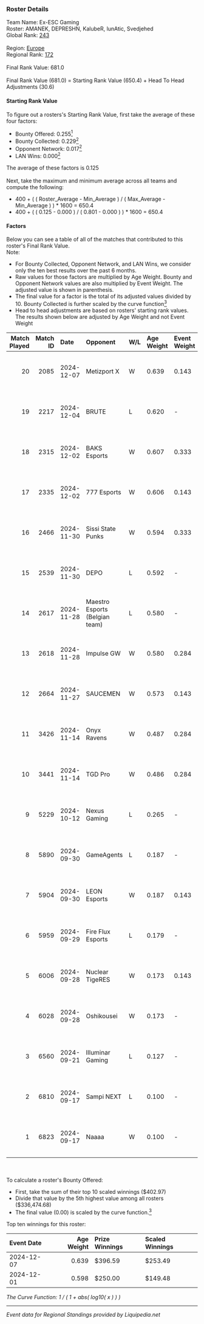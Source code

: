 ### Roster Details<br />
Team Name: Ex-ESC Gaming<br />
Roster: AMANEK, DEPRESHN, KalubeR, lunAtic, Svedjehed<br />
Global Rank: [243](../standings_global.md)<br />
<br />
Region: [Europe]( ../standings_europe.md)<br />
Regional Rank: [172]( ../standings_europe.md)<br />
<br />
Final Rank Value:  681.0<br />
<br />
Final Rank Value (681.0) = Starting Rank Value (650.4) + Head To Head Adjustments (30.6)<br />

#### Starting Rank Value<br />
To figure out a rosters's Starting Rank Value, first take the average of these four factors:<br />
- Bounty Offered: 0.255[<sup>1</sup>](#table2)
- Bounty Collected: 0.229[<sup>2</sup>](#table1)
- Opponent Network: 0.017[<sup>2</sup>](#table1)
- LAN Wins: 0.000[<sup>2</sup>](#table1)

The average of these factors is 0.125<br />
<br />
Next, take the maximum and minimum average across all teams and compute the following:<br />
- 400 + ( ( Roster_Average - Min_Average ) / ( Max_Average - Min_Average ) ) * 1600 = 650.4
- 400 + ( ( 0.125 - 0.000 ) / ( 0.801 - 0.000 ) ) * 1600 = 650.4


#### Factors<br />
Below you can see a table of all of the matches that contributed to this roster's Final Rank Value.<br />
Note:<br />

- For Bounty Collected, Opponent Network, and LAN Wins, we consider only the ten best results over the past 6 months.
- Raw values for those factors are multiplied by Age Weight. Bounty and Opponent Network values are also multiplied by Event Weight. The adjusted value is shown in parenthesis.
- The final value for a factor is the total of its adjusted values divided by 10. Bounty Collected is further scaled by the curve function[<sup>3</sup>](#curveFunction)
- Head to head adjustments are based on rosters' starting rank values. The results shown below are adjusted by Age Weight and not Event Weight
<span id="table1"></span><br />


| Match Played | Match ID | Date       | Opponent                       | W/L | Age Weight | Event Weight | Bounty Collected | Opponent Network | LAN Wins  | H2H Adj. | Roster                                        |
| -: | -: | :- | :- | :- | :- | :- | :- | :- | :- | -: | :- |
|           20 |     2085 | 2024-12-07 | Metizport X                    | W   | 0.639      | 0.143        | 0.001 (0.000)    | 0.221 (0.020)    | 0 (0.000) |     9.55 | AMANEK, DEPRESHN, KalubeR, lunAtic, Svedjehed |
|           19 |     2217 | 2024-12-04 | BRUTE                          | L   | 0.620      | -            | -                | -                | -         |    -8.90 | AMANEK, DEPRESHN, KalubeR, lunAtic, Svedjehed |
|           18 |     2315 | 2024-12-02 | BAKS Esports                   | W   | 0.607      | 0.333        | 0.000 (0.000)    | 0.153 (0.031)    | 0 (0.000) |     5.71 | AMANEK, DEPRESHN, KalubeR, lunAtic, Svedjehed |
|           17 |     2335 | 2024-12-02 | 777 Esports                    | W   | 0.606      | 0.143        | 0.002 (0.000)    | 0.239 (0.021)    | 0 (0.000) |     9.09 | AMANEK, DEPRESHN, KalubeR, lunAtic, Svedjehed |
|           16 |     2466 | 2024-11-30 | Sissi State Punks              | W   | 0.594      | 0.333        | 0.000 (0.000)    | 0.068 (0.013)    | 0 (0.000) |     7.49 | AMANEK, DEPRESHN, KalubeR, lunAtic, Svedjehed |
|           15 |     2539 | 2024-11-30 | DEPO                           | L   | 0.592      | -            | -                | -                | -         |    -6.33 | AMANEK, DEPRESHN, KalubeR, lunAtic, Svedjehed |
|           14 |     2617 | 2024-11-28 | Maestro Esports (Belgian team) | L   | 0.580      | -            | -                | -                | -         |   -12.99 | AMANEK, DEPRESHN, KalubeR, lunAtic, Svedjehed |
|           13 |     2618 | 2024-11-28 | Impulse GW                     | W   | 0.580      | 0.284        | 0.006 (0.001)    | 0.172 (0.028)    | 0 (0.000) |    11.07 | AMANEK, DEPRESHN, KalubeR, lunAtic, Svedjehed |
|           12 |     2664 | 2024-11-27 | SAUCEMEN                       | W   | 0.573      | 0.143        | 0.000 (0.000)    | 0.087 (0.007)    | 0 (0.000) |     3.35 | AMANEK, DEPRESHN, KalubeR, lunAtic, Svedjehed |
|           11 |     3426 | 2024-11-14 | Onyx Ravens                    | W   | 0.487      | 0.284        | 0.018 (0.003)    | 0.158 (0.022)    | 0 (0.000) |     8.19 | AMANEK, DEPRESHN, KalubeR, lunAtic, Svedjehed |
|           10 |     3441 | 2024-11-14 | TGD Pro                        | W   | 0.486      | 0.284        | 0.000 (0.000)    | 0.047 (0.006)    | 0 (0.000) |     3.12 | AMANEK, DEPRESHN, KalubeR, lunAtic, Svedjehed |
|            9 |     5229 | 2024-10-12 | Nexus Gaming                   | L   | 0.265      | -            | -                | -                | -         |    -0.47 | AMANEK, DEPRESHN, KalubeR, lunAtic, Svedjehed |
|            8 |     5890 | 2024-09-30 | GameAgents                     | L   | 0.187      | -            | -                | -                | -         |    -3.35 | AMANEK, DEPRESHN, KalubeR, lunAtic, Svedjehed |
|            7 |     5904 | 2024-09-30 | LEON Esports                   | W   | 0.187      | 0.143        | 0.010 (0.000)    | 0.275 (0.007)    | 0 (0.000) |     3.89 | AMANEK, DEPRESHN, KalubeR, lunAtic, Svedjehed |
|            6 |     5959 | 2024-09-29 | Fire Flux Esports              | L   | 0.179      | -            | -                | -                | -         |    -1.33 | AMANEK, DEPRESHN, KalubeR, lunAtic, Svedjehed |
|            5 |     6006 | 2024-09-28 | Nuclear TigeRES                | W   | 0.173      | 0.143        | 0.004 (0.000)    | 0.586 (0.015)    | 0 (0.000) |     3.99 | AMANEK, DEPRESHN, KalubeR, lunAtic, Svedjehed |
|            4 |     6028 | 2024-09-28 | Oshikousei                     | W   | 0.173      | -            | -                | -                | -         |     1.08 | AMANEK, DEPRESHN, KalubeR, lunAtic, Svedjehed |
|            3 |     6560 | 2024-09-21 | Illuminar Gaming               | L   | 0.127      | -            | -                | -                | -         |    -0.93 | AMANEK, DEPRESHN, KalubeR, lunAtic, Svedjehed |
|            2 |     6810 | 2024-09-17 | Sampi NEXT                     | L   | 0.100      | -            | -                | -                | -         |    -2.20 | AMANEK, DEPRESHN, KalubeR, lunAtic, Svedjehed |
|            1 |     6823 | 2024-09-17 | Naaaa                          | W   | 0.100      | -            | -                | -                | -         |     0.62 | AMANEK, DEPRESHN, KalubeR, lunAtic, Svedjehed |

<br />
<span id="table2"></span><br />
To calculate a roster's Bounty Offered:<br />

- First, take the sum of their top 10 scaled winnings ($402.97)
- Divide that value by the 5th highest value among all rosters ($336,474.68)
- The final value (0.00) is scaled by the curve function.[<sup>3</sup>](#curveFunction)

Top ten winnings for this roster:<br />

| Event Date | Age Weight | Prize Winnings | Scaled Winnings |
| :- | -: | :- | :- |
| 2024-12-07 |      0.639 | $396.59        | $253.49         |
| 2024-12-01 |      0.598 | $250.00        | $149.48         |


<span id="curveFunction"></span>_The Curve Function: 1 / ( 1 + abs( log10( x ) ) )_<br />

---
_Event data for Regional Standings provided by Liquipedia.net_<br />
